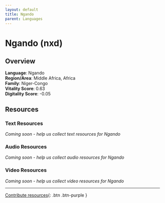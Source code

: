 ```yaml
---
layout: default
title: Ngando
parent: Languages
---
```


# Ngando (nxd)

## Overview

**Language**: Ngando  
**Region/Area**: Middle Africa, Africa  
**Family**: Niger-Congo  
**Vitality Score**: 0.63  
**Digitality Score**: -0.05  

## Resources

### Text Resources
*Coming soon - help us collect text resources for Ngando*

### Audio Resources
*Coming soon - help us collect audio resources for Ngando*

### Video Resources
*Coming soon - help us collect video resources for Ngando*

---

[Contribute resources](https://fairtrain.github.io/){: .btn .btn-purple }
